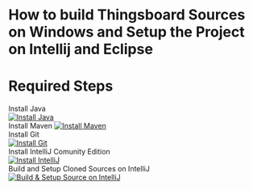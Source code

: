 # How to build Thingsboard Sources on Windows and Setup the Project on Intellij and Eclipse

# Required Steps

Install Java
<br />
[![Install Java](http://img.youtube.com/vi/SK20yUiUXDU/0.jpg)](http://www.youtube.com/watch?v=SK20yUiUXDU "Installing Java 8 On Windows 10")
<br />
Install Maven
[![Install Maven](http://img.youtube.com/vi/5G_7V4DeXHs/0.jpg)](http://www.youtube.com/watch?v=5G_7V4DeXHs "Installing Maven 3.6.1 On Windows 10")
<br />
Install Git
<br />
[![Install Git](http://img.youtube.com/vi/DQTggH2xCvI/0.jpg)](http://www.youtube.com/watch?v=DQTggH2xCvI "Installing Git 2.21.0 On Windows 10")
<br />
Install IntelliJ Comunity Edition
<br />
[![Install IntelliJ](http://img.youtube.com/vi/F00JMZiYRjY/0.jpg)](http://www.youtube.com/watch?v=F00JMZiYRjY "Installing IntelliJ Community Edition On Windows 10")
<br />
Build and Setup Cloned Sources on IntelliJ
[![Build & Setup Source on IntelliJ](http://img.youtube.com/vi/gkhWXryAcMI/0.jpg)](http://www.youtube.com/watch?v=gkhWXryAcMI "Installing Thingsboard from Source on Windows 10 (Idea IntellJ IDE)")
<br />
